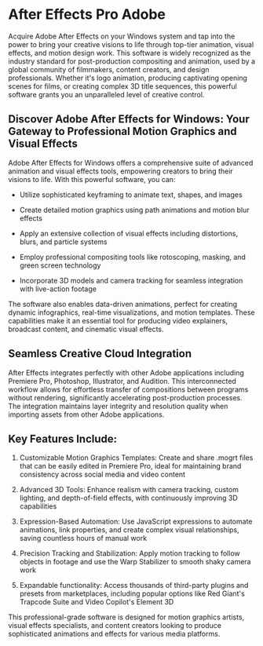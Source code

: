 # After Effects Pro Adobe
Acquire Adobe After Effects on your Windows system and tap into the power to bring your creative visions to life through top-tier animation, visual effects, and motion design work. This software is widely recognized as the industry standard for post-production compositing and animation, used by a global community of filmmakers, content creators, and design professionals. Whether it's logo animation, producing captivating opening scenes for films, or creating complex 3D title sequences, this powerful software grants you an unparalleled level of creative control.


## Discover Adobe After Effects for Windows: Your Gateway to Professional Motion Graphics and Visual Effects

Adobe After Effects for Windows offers a comprehensive suite of advanced animation and visual effects tools, empowering creators to bring their visions to life. With this powerful software, you can:

- Utilize sophisticated keyframing to animate text, shapes, and images

- Create detailed motion graphics using path animations and motion blur effects

- Apply an extensive collection of visual effects including distortions, blurs, and particle systems

- Employ professional compositing tools like rotoscoping, masking, and green screen technology

- Incorporate 3D models and camera tracking for seamless integration with live-action footage

The software also enables data-driven animations, perfect for creating dynamic infographics, real-time visualizations, and motion templates. These capabilities make it an essential tool for producing video explainers, broadcast content, and cinematic visual effects.

## Seamless Creative Cloud Integration
After Effects integrates perfectly with other Adobe applications including Premiere Pro, Photoshop, Illustrator, and Audition. This interconnected workflow allows for effortless transfer of compositions between programs without rendering, significantly accelerating post-production processes. The integration maintains layer integrity and resolution quality when importing assets from other Adobe applications.

## Key Features Include:

1. Customizable Motion Graphics Templates: Create and share .mogrt files that can be easily edited in Premiere Pro, ideal for maintaining brand consistency across social media and video content

2. Advanced 3D Tools: Enhance realism with camera tracking, custom lighting, and depth-of-field effects, with continuously improving 3D capabilities

3. Expression-Based Automation: Use JavaScript expressions to automate animations, link properties, and create complex visual relationships, saving countless hours of manual work

4. Precision Tracking and Stabilization: Apply motion tracking to follow objects in footage and use the Warp Stabilizer to smooth shaky camera work

5. Expandable functionality: Access thousands of third-party plugins and presets from marketplaces, including popular options like Red Giant's Trapcode Suite and Video Copilot's Element 3D

This professional-grade software is designed for motion graphics artists, visual effects specialists, and content creators looking to produce sophisticated animations and effects for various media platforms.
